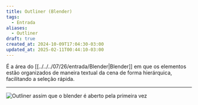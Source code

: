 ```yaml
---
title: Outliner (Blender)
tags:
  - Entrada
aliases:
  - Outliner
draft: true
created_at: 2024-10-09T17:04:30-03:00
updated_at: 2025-02-11T00:44:10-03:00
---
```


É a área do [[../../../07/26/entrada/Blender|Blender]] em que os elementos estão organizados de maneira textual da cena de forma hierárquica, facilitando a seleção rápida.

---

![Outliner assim que o blender é aberto pela primeira vez](assets/images/2024/Blender_Outliner.png)